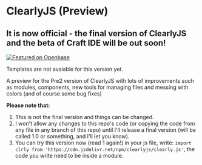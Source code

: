 # ClearlyJS (Preview)

## It is now official - the final version of ClearlyJS and the beta of Craft IDE will be out soon! 

[![Featured on Openbase](https://badges.openbase.com/js/featured/clearlyjs.svg?token=3MyqWPyvyI+UNZ1H3zPts9TEuB81gnjFliZCvKRsN2c=)](https://openbase.com/js/clearlyjs?utm_source=embedded&amp;utm_medium=badge&amp;utm_campaign=rate-badge)

Templates are not avaiable for this version yet.

A preview for the Pre2 version of ClearlyJS with lots of improvements such as modules, components, new tools for managing files and messing with colors (and of course some bug fixes)

**Please note that:**
1. This is not the final version and things can be changed.
2. I won't allow any changes to this repo's code \(or copying the code from any file in any branch of this repo\) until I'll release a final version \(will be called 1.0 or something, and I'll let you know\).
3. You can try this version now \(read 1 again!\) in your js file, write: `import clrly from 'https://cdn.jsdelivr.net/npm/clearlyjs/clearly.js'`, the code you write need to be inside a module.


